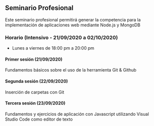 ## Seminario Profesional

Este seminario profesional permitirá generar la competencia para la implementación de aplicaciones web mediante Node.js y MongoDB

### Horario (Intensivo - 21/09/2020 a 02/10/2020)
- Lunes a viernes de 18:00 pm a 20:00 pm

#### Primer sesión (21/09/2020)
Fundamentos básicos sobre el uso de la herramienta Git & Github

#### Segunda sesión (22/09/2020)
Inserción de carpetas con Git

#### Tercera sesión (23/09/2020)
Fundamentos y ejercicios de aplicación con Javascript utilizando Visual Studio Code como editor de texto
